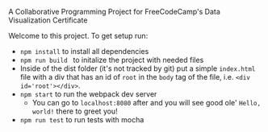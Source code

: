A Collaborative Programming Project for FreeCodeCamp's Data Visualization Certificate

Welcome to this project. To get setup run:

  - `npm install` to install all dependencies
  - `npm run build ` to initalize the project with needed files
  - Inside of the dist folder (it's not tracked by git) put a simple `index.html` file
  with a div that has an id of `root` in the `body` tag of the file, i.e. `<div id='root'></div>`.
  - `npm start` to run the webpack dev server
    - You can go to `localhost:8080` after and you will see good ole' `Hello, world!` there to greet you!
  - `npm run test` to run tests with mocha
